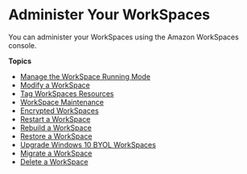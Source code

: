 # Administer Your WorkSpaces<a name="administer-workspaces"></a>

You can administer your WorkSpaces using the Amazon WorkSpaces console\.

**Topics**
+ [Manage the WorkSpace Running Mode](running-mode.md)
+ [Modify a WorkSpace](modify-workspaces.md)
+ [Tag WorkSpaces Resources](tag-workspaces-resources.md)
+ [WorkSpace Maintenance](workspace-maintenance.md)
+ [Encrypted WorkSpaces](encrypt-workspaces.md)
+ [Restart a WorkSpace](reboot-workspaces.md)
+ [Rebuild a WorkSpace](rebuild-workspace.md)
+ [Restore a WorkSpace](restore-workspace.md)
+ [Upgrade Windows 10 BYOL WorkSpaces](upgrade-windows-10-byol-workspaces.md)
+ [Migrate a WorkSpace](migrate-workspaces.md)
+ [Delete a WorkSpace](delete-workspaces.md)